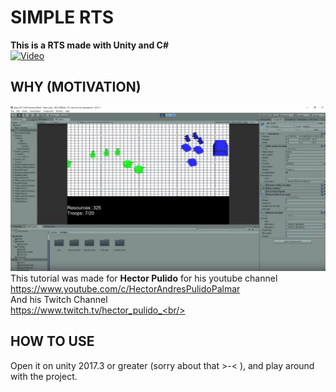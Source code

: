 # SIMPLE RTS 
<b>This is a RTS made with Unity and C#</b><br/>
[![Video](https://img.youtube.com/vi/0Te858o_Rqo/0.jpg)](https://www.youtube.com/watch?v=0Te858o_Rqo)

## WHY (MOTIVATION)
![Example](/Images/ExampleImage.png) <br/>
This tutorial was made for <b>Hector Pulido</b> for his youtube channel <br/>
https://www.youtube.com/c/HectorAndresPulidoPalmar <br/>
And his Twitch Channel<br/>
https://www.twitch.tv/hector_pulido_<br/>

## HOW TO USE
Open it on unity 2017.3 or greater (sorry about that >-< ), and play around with the project.
